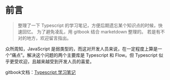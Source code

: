 # 前言

> 整理了一下 Typescript 的学习笔记，方便后期遗忘某个知识点的时候，快速回忆。
> 为了避免凌乱，用 gitbook 结合 marketdown 整理的。 
> 若是有不对的地方，欢迎留言指出。

众所周知，JavaScript 是弱类型的，而这对开发人员来说，在一定程度上算是一个“痛点”。解决这个问题的两个主要库是 Typescript 和 Flow。但 Typescript 似乎更受欢迎，且越来越受到开发人员的喜爱。

gitbook文档：[Typescript 学习笔记](https://esnail.github.io/ts-gitbook/book/index.html)